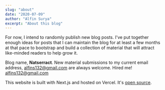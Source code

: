 ```yaml
---
slug: "about"
date: "2020-07-09"
author: "Alfin Surya"
excerpt: "About this blog"
---
```


For now, I intend to randomly publish new blog posts. I've put together enough ideas for posts that I can maintain the blog for at least a few months at that pace to bootstrap and build a collection of material that will attract like-minded readers to help grow it.

Blog name, **Natserract**. New material submissions to my current email address, [alfins132@gmail.com](mailto:alfins132@gmail.com) are always welcome. Hired me! [alfins132@gmail.com](mailto:alfins132@gmail.com)

This website is built with Next.js and hosted on Vercel. It's [open source](https://github.com/natserract/natserract-blog).
